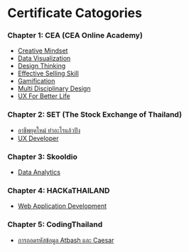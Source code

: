 <h1>Certificate Catogories</h1>
<h3>Chapter 1: CEA (CEA Online Academy)</h3>
<ul>
  <li>
    <a href="https://github.com/bpsrm/Certificate/blob/main/Certificate_CEA_Creative-Mindset.png" target="_blank">Creative Mindset</a>
  </li>
  <li>
    <a href="https://github.com/bpsrm/Certificate/blob/main/Certificate_CEA_Data-Visualization.png" target="_blank">Data Visualization</a>
  </li>
  <li>
    <a href="https://github.com/bpsrm/Certificate/blob/main/Certificate_CEA_Design-Thinking.png" target="_blank">Design Thinking</a>
  </li>
  <li>
    <a href="https://github.com/bpsrm/Certificate/blob/main/Certificate_CEA_Effective-Selling-Skills.png" target="_blank">Effective Selling Skill</a>
  </li>
  <li>
    <a href="https://github.com/bpsrm/Certificate/blob/main/Certificate_CEA_Gamification.png" target="_blank">Gamification</a>
  </li>
  <li>
    <a href="https://github.com/bpsrm/Certificate/blob/main/Certificate_CEA_Multi-Disciplinary-Design.png" target="_blank">Multi Disciplinary Design</a>
  </li>
  <li>
    <a href="https://github.com/bpsrm/Certificate/blob/main/Certificate_CEA_UX-for-Betterlife.png" target="_blank">UX For Better Life</a>
  </li>
</ul>

<h3>Chapter 2: SET (The Stock Exchange of Thailand)</h3>
<ul>
  <li>
    <a href="https://github.com/bpsrm/Certificate/blob/main/Certificate_SET.jpg" target="_blank">อาชีพยุคใหม่ ทำอะไรแล้วปัง</a>
  </li>
  <li>
    <a href="https://github.com/bpsrm/Certificate/blob/main/Certificate_SET_UX-Developer.jpg" target="_blank">UX Developer</a>
  </li>
</ul>

<h3>Chapter 3: Skooldio</h3>
<ul>
  <li>
    <a href="https://github.com/bpsrm/Certificate/blob/main/Certificate_Skooldio_SQL-for-Data-Analytics.png">Data Analytics</a>
  </li>
</ul>

<h3>Chapter 4: HACKaTHAILAND</h3>
<ul>
  <li>
    <a href="https://github.com/bpsrm/Certificate/blob/main/Certificate_HACKaTHAILAND_Web-Application-Development.jpg">Web Application Development</a>
  </li>
</ul>

<h3>Chapter 5: CodingThailand</h3>
<ul>
  <li>
    <a href="https://github.com/bpsrm/Certificate/blob/main/Certificate_CodingThailand_Atbash-Caesar.png">การถอดรหัสข้อมูล Atbash และ Caesar</a>
  </li>
</ul>
